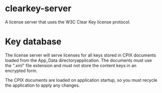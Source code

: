 # clearkey-server
A license server that uses the W3C Clear Key license protocol.

# Key database
The license server will serve licenses for all keys stored in CPIX documents loaded from the App_Data directoryapplication. The documents must use the ".xml" file extension and must not store the content keys in an encrypted form.

The CPIX documents are loaded on application startup, so you must recycle the application to apply any changes.